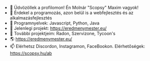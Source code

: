 - 👋 Üdvözöllek a profilomon! Én Molnár "Scopsy" Maxim vagyok!
- 👀 Érdekel a programozás, azon belül is a webfejlesztés és az alkalmazásfejlesztés
- 🌱 Programnyelvek: Javascript, Python, Java
- 🏢 Jelenlegi projekt: https://eredmenymester.eu/
- 💞️ További projektjeim: Radon, Szervizone, Tycoon's
- 🌎 https://eredmenymester.eu/
- 📫 Elérhetsz Discordon, Instagramon, FaceBookon. Elérhetőségek: https://scopsy.hu/ab

<!---
szkobzi/szkobzi is a ✨ special ✨ repository because its `README.md` (this file) appears on your GitHub profile.
You can click the Preview link to take a look at your changes.
--->
